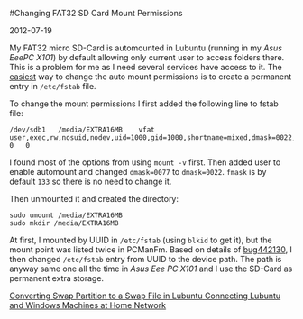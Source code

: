 #Changing FAT32 SD Card Mount Permissions

2012-07-19

<!--- tags: linux -->

My FAT32 micro SD-Card is automounted in Lubuntu (running in my *Asus EeePC X101*) by default allowing only current user to access folders there. This is a problem for me as I need several services have access to it. The [easiest](http://superuser.com/questions/134438/how-to-set-default-permissions-for-automounted-fat-drives-in-ubuntu-9-10) way to change the auto mount permissions is to create a permanent entry in `/etc/fstab` file.

To change the mount permissions I first added the following line to fstab file:
```
/dev/sdb1	/media/EXTRA16MB	vfat	user,exec,rw,nosuid,nodev,uid=1000,gid=1000,shortname=mixed,dmask=0022,utf8=1,showexec,flush	0	0
```
I found most of the options from using `mount -v` first. Then added user to enable automount and changed `dmask=0077` to `dmask=0022`. `fmask` is by default `133` so there is no need to change it.

Then unmounted it and created the directory:
```
sudo umount /media/EXTRA16MB
sudo mkdir /media/EXTRA16MB
```
At first, I mounted by UUID in `/etc/fstab` (using `blkid` to get it), but the mount point was listed twice in PCManFm. Based on details of [bug442130](https://bugs.launchpad.net/ubuntu/+source/gvfs/+bug/442130), I then changed `/etc/fstab` entry from UUID to the device path. The path is anyway same one all the time in *Asus Eee PC X101* and I use the SD-Card as permanent extra storage.


<ins class='nfooter'><a rel='prev' id='fprev' href='#blog/2012/2012-07-21-Converting-Swap-Partition-to-a-Swap-File-in-Lubuntu.md'>Converting Swap Partition to a Swap File in Lubuntu</a> <a rel='next' id='fnext' href='#blog/2012/2012-06-17-Connecting-Lubuntu-and-Windows-Machines-at-Home-Network.md'>Connecting Lubuntu and Windows Machines at Home Network</a></ins>
